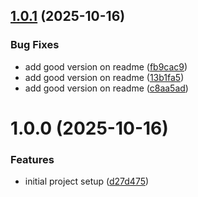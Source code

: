 ## [1.0.1](https://github.com/AntoineMLD/data_pipeline/compare/v1.0.0...v1.0.1) (2025-10-16)


### Bug Fixes

* add good version on readme ([fb9cac9](https://github.com/AntoineMLD/data_pipeline/commit/fb9cac902e7d1e8aa3bd248d51d6f890d0222e5e))
* add good version on readme ([13b1fa5](https://github.com/AntoineMLD/data_pipeline/commit/13b1fa53780412185f99f32835480050cb94eb1b))
* add good version on readme ([c8aa5ad](https://github.com/AntoineMLD/data_pipeline/commit/c8aa5add1d22749bb6cac368e15d8be1bbe29883))

# 1.0.0 (2025-10-16)


### Features

* initial project setup ([d27d475](https://github.com/AntoineMLD/data_pipeline/commit/d27d4750dbee0e7fdea5bacb9ecdf142d3b94882))
